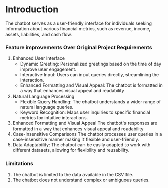 # Introduction
The chatbot serves as a user-friendly interface for individuals seeking information about various financial metrics, such as revenue, income, assets, liabilities, and cash flow.

### Feature improvements Over Original Project Requirements
1. Enhanced User Interface
    - Dynamic Greeting: Personalized greetings based on the time of day improve user engagement.
    - Interactive Input: Users can input queries directly, streamlining the interaction.
    - Enhanced Formatting and Visual Appeal: The chatbot is formatted in a way that enhances visual appeal and readability
2. Natural Language Processing
    - Flexible Query Handling: The chatbot understands a wider range of natural language queries.
    - Keyword Recognition: Maps user inquiries to specific financial metrics for intuitive interactions.
3. Enhanced Formatting and Visual Appeal
   The chatbot's responses are formatted in a way that enhances visual appeal and readability
4. Case-Insensitive Comparisons
   The chatbot processes user queries in a case-insensitive manner making it flexible and user-friendly.
5. Data Adaptability: The chatbot can be easily adapted to work with different datasets, allowing for flexibility and reusability.

### Limitations
1. The chatbot is limited to the data available in the CSV file.
2. The chatbot does not understand complex or ambiguous queries.